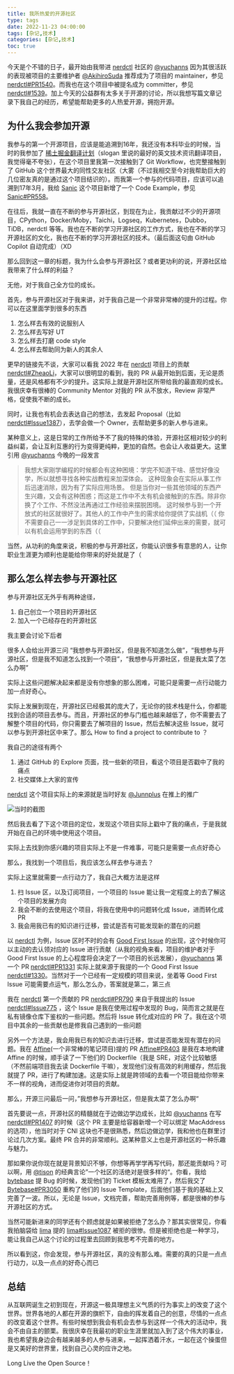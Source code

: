 ```yaml
---
title: 我所热爱的开源社区 
type: tags
date: 2022-11-23 04:00:00
tags: [杂记,技术]
categories: [杂记,技术]
toc: true
---
```


今天是个不错的日子，最开始由我带进 [nerdctl](https://github.com/containerd/nerdctl) 社区的 [@yuchanns](https://twitter.com/realyuchanns) 因为其很活跃的表现被项目的主要维护者 [@AkihiroSuda](https://twitter.com/AkihiroSuda) 推荐成为了项目的 maintainer，参见 [nerdctl#PR1540](https://github.com/containerd/nerdctl/pull/1540)。而我也在这个项目中被提名成为 committer，参见 [nerdctl#1539](https://github.com/containerd/nerdctl/pull/1539)。加上今天的公益群有太多关于开源的讨论，所以我想写篇文章记录下我自己的经历，希望能帮助更多的人热爱开源，拥抱开源。

<!--more-->

## 为什么我会参加开源

我参与的第一个开源项目，应该是能追溯到16年，我还没有本科毕业的时候，当时的我参加了 [稀土掘金翻译计划](https://github.com/xitu/gold-miner)（slogan 里说的最好的英文技术资讯翻译项目，我觉得毫不夸张），在这个项目里我第一次接触到了 Git Workflow，也完整接触到了 GitHub 这个世界最大的同性交友社区（大雾（不过我相交至今对我帮助巨大的几位密友真的是通过这个项目结识的）。而我第一个参与的代码项目，应该可以追溯到17年3月，我给 [Sanic](https://github.com/sanic-org/sanic) 这个项目新增了一个 Code Example，参见 [Sanic#PR558](https://github.com/sanic-org/sanic/pull/558)。

在往后，我就一直在不断的参与开源社区，到现在为止，我贡献过不少的开源项目，CPython，Docker/Moby，Taichi，Logseq，Kubernetes，Dubbo，TiDB，nerdctl 等等。我也在不断的学习开源社区的工作方式，我也在不断的学习开源社区的文化，我也在不断的学习开源社区的技术。（最后面这句由 GitHub Copilot 自动完成）（XD

那么回到这一章的标题，我为什么会参与开源社区？或者更功利的说，开源社区给我带来了什么样的利益？

无他，对于我自己全方位的成长。

首先，参与开源社区对于我来讲，对于我自己是一个非常非常棒的提升的过程。你可以在这里面学到很多的东西

1. 怎么样去有效的说服别人
2. 怎么样去写好 UT
3. 怎么样去打磨 code style
4. 怎么样去帮助同为新人的其余人

更早的链接先不谈，大家可以看我 2022 年在 [nerdctl](https://github.com/containerd/nerdctl) 项目上的贡献 [nerdctl#ZheaoLi](https://github.com/containerd/nerdctl/pulls?q=is%3Apr+is%3Aclosed+author%3AZheaoli)，大家可以很明显的看到，我的 PR 从最开始到后面，无论是质量，还是风格都有不少的提升。这实际上就是开源社区所带给我的最直观的成长。我很庆幸有很棒的 Community Mentor 对我的 PR 从不放水，Review 非常严格，促使我不断的成长。

同时，让我也有机会去表达自己的想法，去发起 Proposal（比如 [nerdctl#Issue1387](https://github.com/containerd/nerdctl)），去学会做一个 Owner，去帮助更多的新人参与进来。

某种意义上，这是日常的工作所给予不了我的特殊的体验，开源社区相对较少的利益纠葛，会让互利互惠的行为变得更纯粹，更加的自然。也会让人收益更大。这里引用 [@yuchanns](https://twitter.com/realyuchanns) 今晚的一段发言

> 我想大家刚学编程的时候都会有这种困境：学完不知道干啥、感觉好像没学，所以就想寻找各种实战教程来加深体会。
> 这种现象会在实际从事工作后迅速消除，因为有了实际应用场景。
> 但是当你对一些其他领域的东西产生兴趣，又会有这种困惑；而这是工作中不太有机会接触到的东西。除非你换了个工作、不然没法再通过工作经验来摆脱困境。
> 这时候参与到一个开放式的社区就很好了。其他人的工作中产生的需求给你提供了实战机（（
> 你不需要自己一一涉足到具体的工作中，只要解决他们延伸出来的需要，就可以有机会运用学到的东西（（

当然，从功利的角度来说，积极的参与开源社区，你能认识很多有意思的人，让你职业生涯更为顺利也是能给你带来的好处就是了（

## 那么怎么样去参与开源社区

参与开源社区无外乎有两种途径，

1. 自己创立一个项目的开源社区
2. 加入一个已经存在的开源社区

我主要会讨论下后者

很多人会给出开源三问 “我想参与开源社区，但是我不知道怎么做”，“我想参与开源社区，但是我不知道怎么找到一个项目”，“我想参与开源社区，但是我太菜了怎么办啊”

实际上这些问题解决起来都是没有你想象的那么困难，可能只是需要一点行动能力加一点好奇心。

实际上发展到现在，开源社区已经极其的庞大了，无论你的技术栈是什么，你都能找到合适的项目去参与。而且，开源社区的参与门槛也越来越低了，你不需要去了解整个项目的代码，你只需要去了解项目的 Issue，然后去解决这些 Issue，就可以参与到开源社区中来了。那么 How to find a project to contribute to ？

我自己的途径有两个

1. 通过 GitHub 的 Explore 页面，找一些新的项目，看这个项目是否戳中了我的痛点
2. 社交媒体上大家的宣传

[nerdctl](https://github.com/containerd/nerdctl) 这个项目实际上的来源就是当时好友 [@Junnplus](https://twitter.com/junnplus) 在推上的推广

![当时的截图](https://user-images.githubusercontent.com/7054676/203397746-730d4e8c-7576-4652-b736-a4070f9f4516.png)

然后我去看了下这个项目的定位，发现这个项目实际上戳中了我的痛点，于是我就开始在自己的环境中使用这个项目。

实际上去找到你感兴趣的项目实际上不是一件难事，可能只是需要一点点好奇心

那么，我找到一个项目后，我应该怎么样去参与进去？

实际上这里就需要一点行动力了，我自己大概方法是这样

1. 扫 Issue 区，以及订阅项目，一个项目的 Issue 能让我一定程度上的去了解这个项目的发展方向
2. 我会不断的去使用这个项目，将我在使用中的问题转化成 Issue，进而转化成 PR
3. 我会用我已有的知识进行迁移，尝试是否有可能发现新的潜在的问题

以 [nerdctl](https://github.com/containerd/nerdctl) 为例，Issue 区时不时的会有 [Good First Issue](https://github.com/containerd/nerdctl/issues?q=is%3Aopen+is%3Aissue+label%3A%22good+first+issue%22) 的出现，这个时候你可以主动的去认领对应的 Issue 进行贡献（从我的视角来看，项目的维护者对于 Good First Issue 的上心程度将会决定了一个项目的长远发展），[@yuchanns](https://twitter.com/realyuchanns) 第一个 PR [nerdctl#PR1331](https://github.com/containerd/nerdctl/pull/1331) 实际上就来源于我提的一个 Good First Issue [nerdctl#1330](https://github.com/containerd/nerdctl/issues/1330)。当然对于一个已经有一定规模的项目来说，坐着等 Good First Issue 可能需要点运气，那么怎么办，答案就是第二，第三点

我在 [nerdctl](https://github.com/containerd/nerdctl) 第一个贡献的 PR [nerdctl#PR790](https://github.com/containerd/nerdctl/pull/790) 来自于我提出的 Issue [nerdctl#Issue775](https://github.com/containerd/nerdctl/issues/775) ，这个 Issue 是我在使用过程中发现的 Bug，简而言之就是在私有镜像仓库下鉴权的一些问题。然后将 Issue 转化成对应的 PR 了。我在这个项目中其余的一些贡献也是修我自己遇到的一些问题

另外一个方法是，我会用我已有的知识去进行迁移，尝试是否能发现有潜在的问题。我在 [Affine](https://github.com/toeverything/AFFiNE)(一个非常棒的笔记项目)提的 PR [Affine#PR403](https://github.com/toeverything/AFFiNE/pull/403) 是我在本地构建 Affine 的时候，顺手读了一下他们的 Dockerfile（我是 SRE，对这个比较敏感（不然前端项目我去读 Dockerfile 干嘛），发现他们没有高效的利用缓存，然后我就提了 PR，进行了构建加速。这是实际上就是跨领域的去看一个项目能给你带来不一样的视角，进而促进你对项目的贡献。

那么，开源三问最后一问，”我想参与开源社区，但是我太菜了怎么办啊“

首先要说一点，开源社区的精髓就在于边做边学边成长，比如 [@yuchanns](https://twitter.com/realyuchanns) 在写 [nerdctl#PR1407](https://github.com/containerd/nerdctl/pull/1407) 的时候（这个 PR 主要是给容器新增一个可以绑定 MacAddress 的选项），他当时对于 CNI 这块也不是很熟悉，然后边做边学，我和他也在群里讨论过几次方案。最终 PR 合并的非常顺利。这某种意义上也是开源社区的一种乐趣与魅力。

那如果你说你现在就是背景知识不够，你想等再学学再写代码，那还能贡献吗？可以啊，用 [@tison](https://twitter.com/tison1096) 的经典言论”一个社区的活绝对是很多样的“。你看，我给 [bytebase](https://github.com/bytebase/bytebase) 提 Bug 的时候，发现他们的 Ticket 模板太难用了，然后我交了[Bytebase#PR3050](https://github.com/bytebase/bytebase/pull/3050) 重构了他们的 Issue Template，后面他们基于我的基础上又完善了一波。所以，无论是 Issue，文档完善，帮助完善用例等，都是很棒的参与开源社区的方式。

当然可能新进来的同学还有个顾虑就是如果被拒绝了怎么办？那其实很常见，你看我拍脑袋给 [lima](https://github.com/lima-vm/lima) 提的 [lima#Issue1087](https://github.com/lima-vm/lima/issues/1087) 被拒的很惨。但是被拒绝也是一种学习，能让我自己从这个讨论的过程里去回顾到我思考不完善的地方。

所以看到这，你会发现，参与开源社区，真的没有那么难。需要的真的只是一点点行动力，以及一点点的好奇心而已

## 总结

从互联网诞生之初到现在，开源这一极具理想主义气质的行为事实上的改变了这个世界。世界各地的人都在开源的旗帜下，自由的挥发着自己的创意，尽情的一点点的改变着这个世界。有些时候想到我会有机会去参与到这样一个伟大的活动中，我会不由自主的颤栗。我很庆幸在我最初的职业生涯里就加入到了这个伟大的事业，我也希望我身边会有越来越多的人参与进来，一起挥洒着汗水，一起在这个操蛋但是又美好的世界里，找到自己心灵的应许之地。

Long Live the Open Source！

